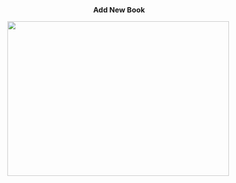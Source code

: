 
### <center> Add New Book <center>
<img src="https://github.com/ItsMeVArun5/JavaPrograms/tree/master/here_you_begin_wid_java/images/issue_book.png" width="500" height="350">
